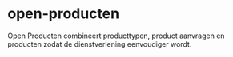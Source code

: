 # open-producten
Open Producten combineert producttypen, product aanvragen en producten zodat de dienstverlening eenvoudiger wordt.
